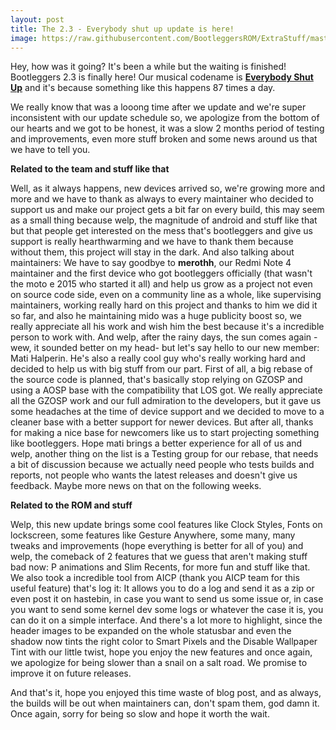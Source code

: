 ```yaml
---
layout: post
title: The 2.3 - Everybody shut up update is here!
image: https://raw.githubusercontent.com/BootleggersROM/ExtraStuff/master/blogstuff/bootleg_23_everybodyshutup.png
---
```


Hey, how was it going? It's been a while but the waiting is finished! Bootleggers 2.3 is finally here! Our musical codename is [**Everybody Shut Up**](https://www.youtube.com/watch?v=JEl96I_4PuI) and it's because something like this happens 87 times a day. 

We really know that was a looong time after we update and we're super inconsistent with our update schedule so, we apologize from the bottom of our hearts and we got to be honest, it was a slow 2 months period of testing and improvements, even more stuff broken and some news around us that we have to tell you.

**Related to the team and stuff like that**

Well, as it always happens, new devices arrived so, we're growing more and more and we have to thank as always to every maintainer who decided to support us and make our project gets a bit far on every build, this may seem as a small thing because welp, the magnitude of android and stuff like that but that people get interested on the mess that's bootleggers and give us support is really hearthwarming and we have to thank them because without them, this project will stay in the dark. And also talking about maintainers: We have to say goodbye to **merothh**, our Redmi Note 4 maintainer and the first device who got bootleggers officially (that wasn't the moto e 2015 who started it all) and help us grow as a project not even on source code side, even on a community line as a whole, like supervising maintainers, working really hard on this project and thanks to him we did it so far, and also he maintaining mido was a huge publicity boost so, we really appreciate all his work and wish him the best because it's a incredible person to work with. And welp, after the rainy days, the sun comes again -wew, it sounded better on my head- but let's say hello to our new member: Mati Halperin. He's also a really cool guy who's really working hard and decided to help us with big stuff from our part. First of all, a big rebase of the source code is planned, that's basically stop relying on GZOSP and using a AOSP base with the compatibility that LOS got. We really appreciate all the GZOSP work and our full admiration to the developers, but it gave us some headaches at the time of device support and we decided to move to a cleaner base with a better support for newer devices. But after all, thanks for making a nice base for newcomers like us to start projecting something like bootleggers. Hope mati brings a better experience for all of us and welp, another thing on the list is a Testing group for our rebase, that needs a bit of discussion because we actually need people who tests builds and reports, not people who wants the latest releases and doesn't give us feedback. Maybe more news on that on the following weeks.

**Related to the ROM and stuff**

Welp, this new update brings some cool features like Clock Styles, Fonts on lockscreen, some features like Gesture Anywhere, some many, many tweaks and improvements (hope everything is better for all of you) and welp, the comeback of 2 features that we guess that aren't making stuff bad now: P animations and Slim Recents, for more fun and stuff like that. We also took a incredible tool from AICP (thank you AICP team for this useful feature) that's log it: It allows you to do a log and send it as a zip or even post it on hastebin, in case you want to send us some issue or, in case you want to send some kernel dev some logs or whatever the case it is, you can do it on a simple interface. And there's a lot more to highlight, since the header images to be expanded on the whole statusbar and even the shadow now tints the right color to Smart Pixels and the Disable Wallpaper Tint with our little twist, hope you enjoy the new features and once again, we apologize for being slower than a snail on a salt road. We promise to improve it on future releases.

And that's it, hope you enjoyed this time waste of blog post, and as always, the builds will be out when maintainers can, don't spam them, god damn it. Once again, sorry for being so slow and hope it worth the wait. 
